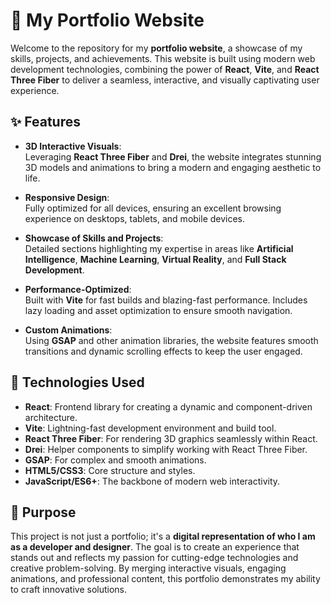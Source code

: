# 🌟 My Portfolio Website

Welcome to the repository for my **portfolio website**, a showcase of my skills, projects, and achievements. This website is built using modern web development technologies, combining the power of **React**, **Vite**, and **React Three Fiber** to deliver a seamless, interactive, and visually captivating user experience.

## ✨ Features

- **3D Interactive Visuals**:  
   Leveraging **React Three Fiber** and **Drei**, the website integrates stunning 3D models and animations to bring a modern and engaging aesthetic to life.

- **Responsive Design**:  
   Fully optimized for all devices, ensuring an excellent browsing experience on desktops, tablets, and mobile devices.

- **Showcase of Skills and Projects**:  
   Detailed sections highlighting my expertise in areas like **Artificial Intelligence**, **Machine Learning**, **Virtual Reality**, and **Full Stack Development**.

- **Performance-Optimized**:  
   Built with **Vite** for fast builds and blazing-fast performance. Includes lazy loading and asset optimization to ensure smooth navigation.

- **Custom Animations**:  
   Using **GSAP** and other animation libraries, the website features smooth transitions and dynamic scrolling effects to keep the user engaged.

## 🚀 Technologies Used

- **React**: Frontend library for creating a dynamic and component-driven architecture.
- **Vite**: Lightning-fast development environment and build tool.
- **React Three Fiber**: For rendering 3D graphics seamlessly within React.
- **Drei**: Helper components to simplify working with React Three Fiber.
- **GSAP**: For complex and smooth animations.
- **HTML5/CSS3**: Core structure and styles.
- **JavaScript/ES6+**: The backbone of modern web interactivity.

## 🎯 Purpose

This project is not just a portfolio; it's a **digital representation of who I am as a developer and designer**. The goal is to create an experience that stands out and reflects my passion for cutting-edge technologies and creative problem-solving. By merging interactive visuals, engaging animations, and professional content, this portfolio demonstrates my ability to craft innovative solutions.


